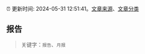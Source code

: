 :alarm_clock: 更新时间: 2024-05-31 12:51:41。[文章来源](/README.md)、[文章分类](/TAGS.md)

## 报告


> 关键字：`报告`、`月报`




